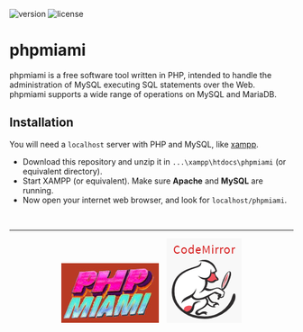 ![version](https://img.shields.io/badge/version-1.0-cornflowerblue.svg)
![license](https://img.shields.io/badge/license-CC0-orangered.svg)

# phpmiami
phpmiami is a free software tool written in PHP, intended to handle the administration of MySQL executing SQL statements over the Web. phpmiami supports a wide range of operations on MySQL and MariaDB.

## Installation
You will need a `localhost` server with PHP and MySQL, like [xampp](https://www.apachefriends.org/download.html).

- Download this repository and unzip it in `...\xampp\htdocs\phpmiami` (or equivalent directory).
- Start XAMPP (or equivalent). Make sure **Apache** and **MySQL** are running.
- Now open your internet web browser, and look for `localhost/phpmiami`.




<br><hr>
<p align="center">
  <a target="_blank" href="https://github.com/bruneo32/phpmiami"><img src="/res/banner.jpg" alt=""></a> &ensp; 
  <a target="_blank" href="https://codemirror.net"><img src="/res/codemirror.png" alt=""></a>
</p>
